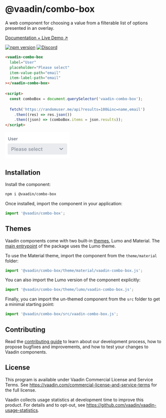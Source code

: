 # @vaadin/combo-box

A web component for choosing a value from a filterable list of options presented in an overlay.

[Documentation + Live Demo ↗](https://vaadin.com/docs/latest/components/combo-box)

[![npm version](https://badgen.net/npm/v/@vaadin/combo-box)](https://www.npmjs.com/package/@vaadin/combo-box)
[![Discord](https://img.shields.io/discord/732335336448852018?label=discord)](https://discord.gg/PHmkCKC)

```html
<vaadin-combo-box
  label="User"
  placeholder="Please select"
  item-value-path="email"
  item-label-path="email"
></vaadin-combo-box>

<script>
  const comboBox = document.querySelector('vaadin-combo-box');

  fetch('https://randomuser.me/api?results=100&inc=name,email')
    .then((res) => res.json())
    .then((json) => (comboBox.items = json.results));
</script>
```

[<img src="https://raw.githubusercontent.com/vaadin/web-components/master/packages/combo-box/screenshot.png" width="208" alt="Screenshot of vaadin-combo-box">](https://vaadin.com/docs/latest/components/combo-box)

## Installation

Install the component:

```sh
npm i @vaadin/combo-box
```

Once installed, import the component in your application:

```js
import '@vaadin/combo-box';
```

## Themes

Vaadin components come with two built-in [themes](https://vaadin.com/docs/latest/styling), Lumo and Material.
The [main entrypoint](https://github.com/vaadin/web-components/blob/master/packages/combo-box/vaadin-combo-box.js) of the package uses the Lumo theme.

To use the Material theme, import the component from the `theme/material` folder:

```js
import '@vaadin/combo-box/theme/material/vaadin-combo-box.js';
```

You can also import the Lumo version of the component explicitly:

```js
import '@vaadin/combo-box/theme/lumo/vaadin-combo-box.js';
```

Finally, you can import the un-themed component from the `src` folder to get a minimal starting point:

```js
import '@vaadin/combo-box/src/vaadin-combo-box.js';
```

## Contributing

Read the [contributing guide](https://vaadin.com/docs/latest/contributing/overview) to learn about our development process, how to propose bugfixes and improvements, and how to test your changes to Vaadin components.

## License

This program is available under Vaadin Commercial License and Service Terms.
See https://vaadin.com/commercial-license-and-service-terms for the full
license.

Vaadin collects usage statistics at development time to improve this product.
For details and to opt-out, see https://github.com/vaadin/vaadin-usage-statistics.
